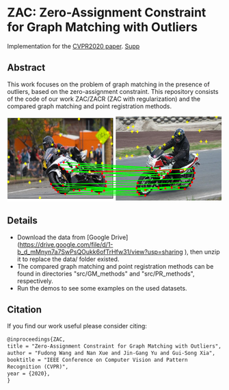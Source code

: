 # ZAC: Zero-Assignment Constraint for Graph Matching with Outliers
Implementation for the [CVPR2020 paper](http://openaccess.thecvf.com/content_CVPR_2020/papers/Wang_Zero-Assignment_Constraint_for_Graph_Matching_With_Outliers_CVPR_2020_paper.pdf).
[Supp](http://openaccess.thecvf.com/content_CVPR_2020/supplemental/Wang_Zero-Assignment_Constraint_for_CVPR_2020_supplemental.pdf)
 
 ## Abstract
 This work focuses on the problem of graph matching in the presence of outliers, based on the zero-assignment constraint. This repository consists of the code of our work ZAC/ZACR (ZAC with regularization) and the compared graph matching and point registration methods.
 
<p align="center">
<img src="save/fig1.png" height="200" >
<p>
 
 ## Details
 - Download the data from [Google Drive] (https://drive.google.com/file/d/1-b_d_mMnyn7a7SwPsQOukk6ofTrHfw31/view?usp=sharing
), then unzip it to replace the data/ folder existed.
 - The compared graph matching and point registration methods can be found in directories "src/GM_methods" and "src/PR_methods", respectively.
 - Run the demos to see some examples on the used datasets.
 
 ## Citation
 If you find our work useful please consider citing:
```
@inproceedings{ZAC,
title = "Zero-Assignment Constraint for Graph Matching with Outliers",
author = "Fudong Wang and Nan Xue and Jin-Gang Yu and Gui-Song Xia",
booktitle = "IEEE Conference on Computer Vision and Pattern Recognition (CVPR)",
year = {2020},
}
```
